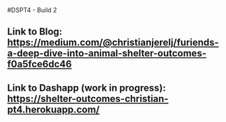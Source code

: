 #DSPT4 - Build 2

## Link to Blog: https://medium.com/@christianjerelj/furiends-a-deep-dive-into-animal-shelter-outcomes-f0a5fce6dc46
## Link to Dashapp (work in progress): https://shelter-outcomes-christian-pt4.herokuapp.com/
